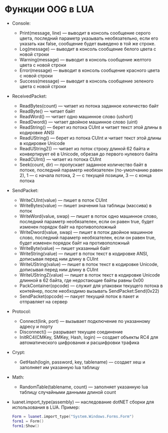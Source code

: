 # Функции OOG в LUA
* Console:
	* Print(message, line) — выводит в консоль сообщение серого цвета, последний параметр указывать необязательно, если его указать как false, сообщение будет выведено в той же строке.
	* Log(message) — выводит в консоль сообщение белого цвета с новой строки
	* Warning(message) — выводит в консоль сообщение желтого цвета с новой строки
	* Error(message) — выводит в консоль сообщение красного цвета с новой строки
	* Success(message) — выводит в консоль сообщение зеленого цвета с новой строки
* ReceivedPacket:
	* ReadBytes(count) — читает из потока заданное количество байт
	* ReadByte() — читает байт
	* ReadWord() — читает одно машинное слово (ushort)
	* ReadDword() — читает двойное машинное слово (uint)
	* ReadString() — берет из потока CUInt и читает текст этой длины в кодировке ANSI
	* ReadUString() — берет из потока CUInt и читает текст этой длины в кодировке Unicode
	* ReadUStringZ() — читает из поток строку длиной 62 байта и конвертирует её в Unicode, обрезая до первого нулевого байта
	* ReadCUInt() — читает из потока CUInt
	* Seek(count, dir) — пропускает заданное количество байт в потоке, последний параметр необязателен (по-умолчанию равен 2), 1 — с начала потока, 2 — с текущей позиции, 3 — с конца потока
* SendPacket:
	* WriteCUInt(value) — пишет в поток CUInt
	* WriteBytes(value) — пишет значения lua таблицы (массива) в поток
	* WriteWord(value, swap) — пишет в поток одно машинное слово, последний параметр необязателен, если он равен true, будет изменен порядок байт на противоположный
	* WriteDword(value, swap) — пишет в поток двойное машинное слово, последний параметр необязателен, если он равен true, будет изменен порядок байт на противоположный
	* WriteByte(value) — пишет указанный байт
	* WriteString(value) — пишет в поток текст в кодировке ANSI, дописывая перед ним длину в CUInt
	* WriteUString(value) — пишет в поток текст в кодировке Unicode, дописывая перед ним длину в CUInt
	* WriteUStringZ(value) — пишет в поток текст в кодировке Unicode длинной в 62 байта, где недостающие байты равны 0x00
	* PackContainer(opcode) — служит для упаковки текущего потока в контейнер, после необходимо вызывать SendPacket:Send(0x22)
	* SendPacket(opcode) — пакует текущий поток в пакет и отправляет на сервер
* Protocol:
	* Connect(link, port) — вызывает подключение по указанному адресу и порту
	* Disconnect() — разрывает текущее соединение
	* InitRC4(CMKey, SMKey, Hash, login) — создает объекты RC4 для автоматического шифрования и расшифровки трафика
* Crypt:
	* GetHash(login, password, key, tablename) — создает хеш и заполняет им указанную lua таблицу
* Math:
	* RandomTable(tablename, count) — заполняет указанную lua таблицу случайными данными длиной count

* luanet.import_type(assembly) — наследование dotNET сборки для использования в LUA.
	Пример:
	```lua
	Form = luanet.import_type("System.Windows.Forms.Form")
	form1 = Form()
	form1:Show()
	```